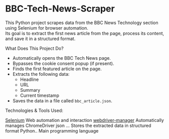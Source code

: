 # BBC-Tech-News-Scraper

This Python project scrapes data from the BBC News Technology section using Selenium for browser automation.  
Its goal is to extract the first news article from the page, process its content, and save it in a structured format.


 What Does This Project Do?

- Automatically opens the BBC Tech News page.
- Bypasses the cookie consent popup (if present).
- Finds the first featured article on the page.
- Extracts the following data:
  -  Headline
  -  URL
  -  Summary
  - Current timestamp
- Saves the data in a file called `bbc_article.json`.


 Technologies & Tools Used:

 [Selenium](https://pypi.org/project/selenium/)  Web automation and interaction 
 [webdriver-manager](https://pypi.org/project/webdriver-manager/)  Automatically manages ChromeDriver 
 json ... Stores the extracted data in structured format 
 Python.. Main programming language  

